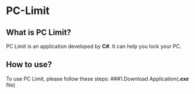 # PC-Limit
## What is PC Limit?
PC Limit is an application developed by **C#**. It can help you lock your PC.

## How to use?
To use PC Limit, please follow these steps:
###1.Download Application(***.exe*** file)
